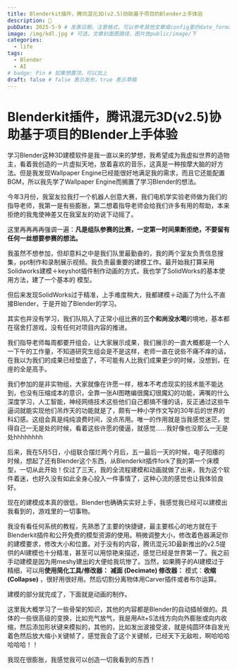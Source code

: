 ```yaml
---
title: Blenderkit插件，腾讯混元3D(v2.5)协助基于项目的Blender上手体验
description: 🐸
pubDate: 2025-5-9 # 发表日期，注意格式，可以参考其他文章或config里的date_format
image: /img/kdl.jpg # 可选，文章封面图路径，图片放public/image/下
categories:
  - life
tags:
  - Blender
  - AI
# badge: Pin # 如果想置顶，可以加上
draft: false # false 表示发布，true 表示草稿
---
```


# Blenderkit插件，腾讯混元3D(v2.5)协助基于项目的Blender上手体验

学习Blender这种3D建模软件是我一直以来的梦想，我希望成为我虚拟世界的造物主，看着我创造的一片虚拟天地，放着喜欢的音乐，这真是一种按摩大脑的好方法。但是我发现Wallpaper Engine已经能很好地满足我的需求，而且它还能配置BGM，所以我先学了Wallpaper Engine而搁置了学习Blender的想法。

今年3月份，我室友拉我打一个机器人创意大赛，我们电机学实验老师做为我们的指导老师，我第一是有些膨胀，第二想着指导老师会给我们许多有用的帮助，本来拒绝的我鬼使神差又在我室友的劝说下动摇了。

这里再再再再强调一遍：**凡是组队参赛的比赛，一定第一时间果断拒绝，不要留有任何一丝想要参赛的想法。**

我虽然不想参加，但却意料之中是我们队里最勤奋的，我的两个室友负责信息搜集，ppt制作和录制展示视频。我负责最重要的建模工作。最开始我打算采用Solidworks建模＋keyshot插件制作动画的方式，我也学了SolidWorks的基本使用方法，建了一个基本的
模型。

但后来发现SolidWorks过于精准，上手难度稍大，我都建模＋动画了为什么不直接Blender，于是开始了Blender的学习。

其实也并没有学习，我们队陷入了正常小组比赛的**三个和尚没水喝**的境地，基本都
在宿舍打游戏，没有任何对项目内容的推进。

我们指导老师每周都要开组会，让大家展示成果，我们展示的一直大概都是一个人一下午的工作量，不知道研究生组会是不是这样，老师一直在说些不痛不痒的话，在我以为我们的成果已经垫底了，不可能有人比我们成果更少的时候，没想到，在座的全是高手。

我们参加的是非实物组，大家就像在许愿一样，根本不考虑现实的技术能不能达到，也没有压缩成本的意识，全靠一张AI图瞎编很魔幻很魔幻的功能，满嘴的什么深度学习，人工智能，神经网络技术这些他们自己都搞不懂的话，反正通过这些牛逼词就能实现他们吊炸天的功能就是了，颇有一种小学作文写的30年后的世界的科幻感。这组会真是纯纯浪费时间，没点吊用。唯一的作用就是当我感觉迷茫，觉得自己一无是处的时候，看着这些许愿的傻逼，就感觉......我好像也没那么一无是处hhhhhhhh

后来，我在5月5日，小组联合摆烂两个月后，五一最后一天的时候，电子阳痿的时候，想起了还有Blender这个东西，从Blenderkit插件fork了我的第一个床模型，一切从此开始！仅过了三天，我的全流程建模和动画就做了出来，我为这个软件着迷，也好久没有如此全身心投入一件事情了，这种心流的感觉也让我体验良好。

现在的建模成本真的很低，Blender也确确实实好上手，我感觉我已经可以建模出我看到的，游戏里的一切事物。

我没有看任何系统的教程，先熟悉了主要的快捷键，最主要核心的地方就在于Blenderkit插件和公开免费的模型资源的使用。稍微调整大小，修改着色器满足你的建模要求，修改大小和位置。对于没有的内容，腾讯混元3D最新推出的v2.5提供的AI建模也十分精准，甚至可以用惊艳来描述，感觉已经是世界第一了。我之前手动建模是因为用meshy建出的大便给我坑惨了。当然，如果腾子的AI建模过于精细，可以用**使用简化工具/修改器：** **减面 (Decimate) 修改器：** 模式：**收缩 (Collapse)** ，很好用很好用。然后切割分离物体用Carver插件或者布尔运算。

建模的部分就完成了，下面就是动画的制作。

这里我大概学习了一些骨架的知识，其他的内容都是Blender的自动插帧做的。具体的一些很高级的变换，比如充气放气，我是用Alt+S法线方向向外膨胀或向内收缩，然后添加形状键来模拟的，其他的，比如发出波接受波，就是纯圆环体自发光着色然后放大缩小关键帧了，感觉我会了这个关键帧，已经天下无敌啦，啊哈哈哈哈哈哈！！

我现在很膨胀，我感觉我可以创造一切我看到的东西！
